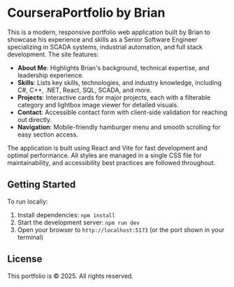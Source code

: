 
# CourseraPortfolio by Brian

This is a modern, responsive portfolio web application built by Brian to showcase his experience and skills as a Senior Software Engineer specializing in SCADA systems, industrial automation, and full stack development. The site features:

- **About Me**: Highlights Brian's background, technical expertise, and leadership experience.
- **Skills**: Lists key skills, technologies, and industry knowledge, including C#, C++, .NET, React, SQL, SCADA, and more.
- **Projects**: Interactive cards for major projects, each with a filterable category and lightbox image viewer for detailed visuals.
- **Contact**: Accessible contact form with client-side validation for reaching out directly.
- **Navigation**: Mobile-friendly hamburger menu and smooth scrolling for easy section access.

The application is built using React and Vite for fast development and optimal performance. All styles are managed in a single CSS file for maintainability, and accessibility best practices are followed throughout.

## Getting Started

To run locally:

1. Install dependencies: `npm install`
2. Start the development server: `npm run dev`
3. Open your browser to `http://localhost:5173` (or the port shown in your terminal)

## License

This portfolio is © 2025. All rights reserved.
